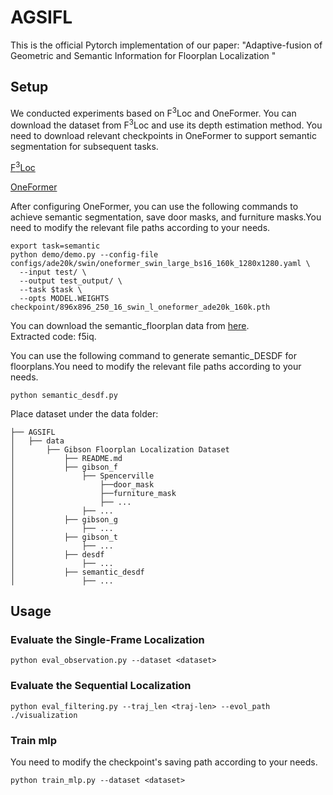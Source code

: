 # AGSIFL

This is the official Pytorch implementation of our paper: "Adaptive-fusion of Geometric and Semantic Information for Floorplan Localization "

## Setup

We conducted experiments based on F<sup>3</sup>Loc and OneFormer. You can download the dataset from F<sup>3</sup>Loc and use its depth estimation method. You need to download relevant checkpoints in OneFormer to support semantic segmentation for subsequent tasks.

[F<sup>3</sup>Loc](https://github.com/felix-ch/f3loc) 

[OneFormer](https://github.com/SHI-Labs/OneFormer)  

After configuring OneFormer, you can use the following commands to achieve semantic segmentation, save door masks, and furniture masks.You need to modify the relevant file paths according to your needs.

```
export task=semantic
python demo/demo.py --config-file configs/ade20k/swin/oneformer_swin_large_bs16_160k_1280x1280.yaml \
  --input test/ \
  --output test_output/ \
  --task $task \
  --opts MODEL.WEIGHTS checkpoint/896x896_250_16_swin_l_oneformer_ade20k_160k.pth
```
You can download the semantic_floorplan data from [here](https://pan.baidu.com/s/1QOUc_Z_cs9pWpQqyHPewUQ?pwd=f5iq).\
Extracted code: f5iq.

You can use the following command to generate semantic_DESDF for floorplans.You need to modify the relevant file paths according to your needs.

```
python semantic_desdf.py
```
Place dataset under the data folder:
```
├── AGSIFL
│   ├── data
│       ├── Gibson Floorplan Localization Dataset
│           ├── README.md
│           ├── gibson_f
│               ├── Spencerville
│                   ├──door_mask
│                   ├──furniture_mask
│                   ├── ... 
│               ├── ...
│           ├── gibson_g
│               ├── ...
│           ├── gibson_t
│               ├── ...
│           ├── desdf
│               ├── ...
│           ├── semantic_desdf
│               ├── ...
```

## Usage
### Evaluate the Single-Frame Localization
```
python eval_observation.py --dataset <dataset>
```

### Evaluate the Sequential Localization
```
python eval_filtering.py --traj_len <traj-len> --evol_path ./visualization
```
### Train mlp
You need to modify the checkpoint's saving path according to your needs.
```
python train_mlp.py --dataset <dataset>
```
